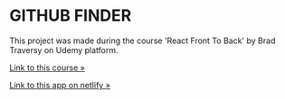 # GITHUB FINDER

This project was made during the course 'React Front To Back' by Brad Traversy on Udemy platform.

[Link to this course &raquo;](https://www.udemy.com/course/modern-react-front-to-back/)

[Link to this app on netlify &raquo;](https://gbfinder.netlify.app/)
